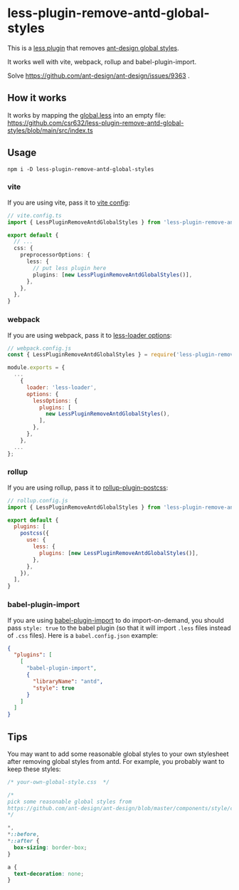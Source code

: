 # less-plugin-remove-antd-global-styles

This is a [less plugin](https://lesscss.org/tools/#plugins) that removes [ant-design global styles](https://github.com/ant-design/ant-design/blob/master/components/style/core/global.less).

It works well with vite, webpack, rollup and babel-plugin-import.

Solve https://github.com/ant-design/ant-design/issues/9363 .

## How it works

It works by mapping the [global.less](https://github.com/ant-design/ant-design/blob/master/components/style/core/global.less) into an empty file: https://github.com/csr632/less-plugin-remove-antd-global-styles/blob/main/src/index.ts

## Usage

```
npm i -D less-plugin-remove-antd-global-styles
```

### vite

If you are using vite, pass it to [vite config](https://vitejs.dev/config/shared-options.html#css-preprocessoroptions):

```ts
// vite.config.ts
import { LessPluginRemoveAntdGlobalStyles } from 'less-plugin-remove-antd-global-styles'

export default {
  // ...
  css: {
    preprocessorOptions: {
      less: {
        // put less plugin here
        plugins: [new LessPluginRemoveAntdGlobalStyles()],
      },
    },
  },
}
```

### webpack

If you are using webpack, pass it to [less-loader options](https://webpack.js.org/loaders/less-loader/#plugins):

```js
// webpack.config.js
const { LessPluginRemoveAntdGlobalStyles } = require('less-plugin-remove-antd-global-styles');

module.exports = {
  ...
    {
      loader: 'less-loader',
      options: {
        lessOptions: {
          plugins: [
            new LessPluginRemoveAntdGlobalStyles(),
          ],
        },
      },
    },
  ...
};
```

### rollup

If you are using rollup, pass it to [rollup-plugin-postcss](https://www.npmjs.com/package/rollup-plugin-postcss):

```js
// rollup.config.js
import { LessPluginRemoveAntdGlobalStyles } from 'less-plugin-remove-antd-global-styles'

export default {
  plugins: [
    postcss({
      use: {
        less: {
          plugins: [new LessPluginRemoveAntdGlobalStyles()],
        },
      },
    }),
  ],
}
```

### babel-plugin-import

If you are using [babel-plugin-import](https://github.com/umijs/babel-plugin-import) to do import-on-demand, you should pass `style: true` to the babel plugin (so that it will import `.less` files instead of `.css` files). Here is a `babel.config.json` example:

```json
{
  "plugins": [
    [
      "babel-plugin-import",
      {
        "libraryName": "antd",
        "style": true
      }
    ]
  ]
}
```

## Tips

You may want to add some reasonable global styles to your own stylesheet after removing global styles from antd. For example, you probably want to keep these styles:

```css
/* your-own-global-style.css  */

/* 
pick some reasonable global styles from
https://github.com/ant-design/ant-design/blob/master/components/style/core/global.less
*/

*,
*::before,
*::after {
  box-sizing: border-box;
}

a {
  text-decoration: none;
}
```

